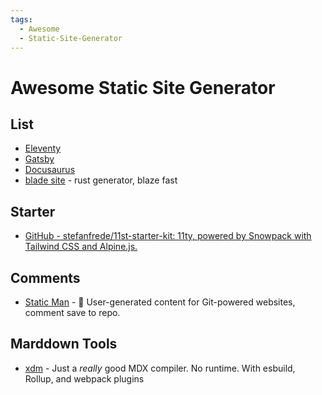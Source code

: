 ```yaml
---
tags:
  - Awesome
  - Static-Site-Generator
---
```


# Awesome Static Site Generator

## List

- [Eleventy](https://www.11ty.dev/docs/getting-started/)
- [Gatsby](https://www.gatsbyjs.com/docs/tutorial/)
- [Docusaurus](https://docusaurus.io/)
- [blade site](https://github.com/grego/bladesite) - rust generator, blaze fast

## Starter

- [GitHub - stefanfrede/11st-starter-kit: 11ty, powered by Snowpack with Tailwind CSS and Alpine.js.](https://github.com/stefanfrede/11st-starter-kit)

## Comments

- [Static Man](https://github.com/eduardoboucas/staticman) - 💪 User-generated content for Git-powered websites, comment save to repo.

## Marddown Tools

- [xdm](https://github.com/wooorm/xdm) - Just a _really_ good MDX compiler. No runtime. With esbuild, Rollup, and webpack plugins
